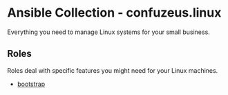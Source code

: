 # Ansible Collection - confuzeus.linux

Everything you need to manage Linux systems for your small business.

## Roles

Roles deal with specific features you might need for your Linux machines.

- [bootstrap](roles/bootstrap/)